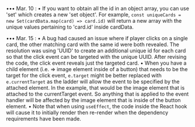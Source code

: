 
••• Mar. 10 :
  • If you want to obtain all the id in an object array, you can use 'set' which creates a new 'set object'. For example, `const uniqueCards = new Set(cardData.map(card) => card.id)` will return a new array with the unique values pertaining to 'card.id' inside cardData.

••• Mar. 15 :
  • A bug had caused an issue where if player clicks on a single card, the other matching card with the same id were both revealed. The resolution was using 'UUID' to create an additional unique id for each card so that the click event can be targeted with the unique UUID. After revising the code, the click event reveals just the targeted card.
  • When you have a child element (i.e. => image element inside of a button) that needs to be the target for the click event, `e.target` might be better replaced with `e.currentTarget` as the ladder will allow the event to be specified by the attached element. In the example, that would be the image element that is attached to the currentTarget event. So anything that is applied to the event handler will be affected by the image element that is inside of the button element.
  • Note that when using `useEffect`, the code inside the React hook will cause it to initially render then re-render when the dependency requirements have been made.

